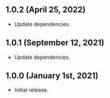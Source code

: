 ## 1.0.2 (April 25, 2022)
- Update dependencies.

## 1.0.1 (September 12, 2021)
- Update dependencies.

## 1.0.0 (January 1st, 2021)
- Initial release.